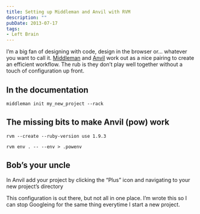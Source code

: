 ```yaml
---
title: Setting up Middleman and Anvil with RVM
description: ""
pubDate: 2013-07-17
tags:
- Left Brain
---
```

<p>I&#8217;m a big fan of designing with code, design in the browser or&#8230; whatever you want to call it. <a href="http://middlemanapp.com/">Middleman</a> and <a href="http://anvilformac.com/">Anvil</a> work out as a nice pairing to create an efficient workflow. The rub is they don&#8217;t play well together without a touch of configuration up front. </p>
<h2>In the documentation</h2>
<p><code>middleman init my_new_project --rack</code></p>
<h2>The missing bits to make Anvil (pow) work</h2>
<p><code>rvm --create --ruby-version use 1.9.3</code></p>
<p><code>rvm env . -- --env > .powenv</code></p>
<h2>Bob&#8217;s your uncle</h2>
<p>In Anvil add your project by clicking the &#8220;Plus&#8221; icon and navigating to your new project&#8217;s directory</p>
<p>This configuration is out there, but not all in one place. I&#8217;m wrote this so I can stop Googleing for the same thing everytime I start a new project.</p>
